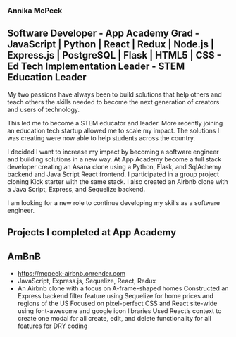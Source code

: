 ### Annika McPeek
## Software Developer - App Academy Grad - JavaScript | Python | React | Redux | Node.js | Express.js | PostgreSQL | Flask | HTML5 | CSS - Ed Tech Implementation Leader  - STEM Education Leader

My two passions have always been to build solutions that help others and teach others the skills needed to become the next generation of creators and users of technology. 

This led me to become a STEM educator and leader. More recently joining an education tech startup allowed me to scale my impact. The solutions I was creating were now able to help students across the country. 

I decided I want to increase my impact by becoming a software engineer and building solutions in a new way. At App Academy become a full stack developer creating an Asana clone using a Python, Flask, and SqlAchemy backend and Java Script React frontend. I participated in a group project cloning Kick starter with the same stack. I also created an Airbnb clone with a Java Script, Express, and Sequelize backend. 

I am looking for a new role to continue developing my skills as a software engineer.


## Projects I completed at App Academy
## AmBnB
* https://mcpeek-airbnb.onrender.com
* JavaScript, Express.js, Sequelize, React, Redux  
* An Airbnb clone with a focus on A-frame-shaped homes
Constructed an Express backend filter feature using Sequelize for home prices and regions of the US
Focused on pixel-perfect CSS and React site-wide using font-awesome and google icon libraries
Used React’s context to create one modal for all create, edit, and delete functionality for all features for DRY coding


<!--
**amcpeek/amcpeek** is a ✨ _special_ ✨ repository because its `README.md` (this file) appears on your GitHub profile.

Here are some ideas to get you started:

- 🔭 I’m currently working on ...
- 🌱 I’m currently learning ...
- 👯 I’m looking to collaborate on ...
- 🤔 I’m looking for help with ...
- 💬 Ask me about ...
- 📫 How to reach me: ...
- 😄 Pronouns: ...
- ⚡ Fun fact: ...
-->
